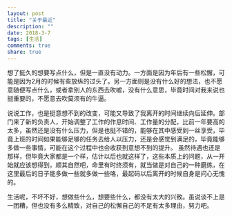 ```yaml
---
layout: post
title: "关于最近"
description: ""
date: 2018-3-7
tags: [生活]
comments: true
share: true
---
```


想了挺久的想要写点什么，但是一直没有动力。一方面是因为年后有一些松懈，可能是因为2月的时候有些放纵的过头了。另一方面则是没有什么好的想法，也不愿意随便写点什么，或者拿别人的东西去吹嘘，没有什么意思，毕竟时间对我来说也挺重要的，不愿意去吹莫须有的牛逼。

说说工作，也是挺意想不到的改变，可能又导致了我离开的时间继续向后延伸。部门来了新的负责人，开始调整了工作的作息时间、工作量的分配，比前一年要高的太多，虽然还是没有什么压力，但是也挺不错的，能够在其中感受到一丝享受，毕竟上班的时间如果能够足够的任务去给人以压力，还是会感觉到满足的，毕竟能够多做一些事情，可能在这个过程中也会收获到意想不到的提升。
虽然待遇也还是那样，但毕竟大家都是一个样，估计以后也就这样了，这些本质上的问题，从一开始就应该想得到，顺其自然吧，命里有时终须有，就当做是对自己的一种磨练，在这里最后的日子能多做一些就多做一些咯，最起码以后离开的时候自身是问心无愧的。

生活呢，不坏不好，想做些什么，想要些什么，都没有太大的兴致。虽说谈不上是一团糟，但也没有多么精致，对自己的松懈自己的不足有太多理由，努力吧。